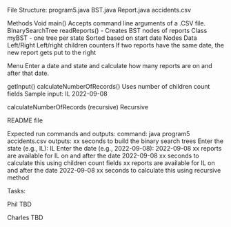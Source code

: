 File Structure:
program5.java
BST.java
Report.java
accidents.csv

Methods
Void main()
Accepts command line arguments of a .CSV file. 
BInarySearchTree readReports() -
	Creates BST nodes of reports
Class myBST - one tree per state
Sorted based on start date
Nodes 
Data
Left/Right
Left/right children counters
If two reports have the same date, the new report gets put to the right



Menu
Enter a date and state and calculate how many reports are on and after that date.

getInput()
calculateNumberOfRecords()
Uses number of children count fields
Sample input: IL 2022-09-08

calculateNumberOfRecords (recursive)
Recursive 


README file



Expected run commands and outputs:
command: java program5 accidents.csv
outputs:
xx seconds to build the binary search trees
Enter the state (e.g., IL): IL
Enter the date (e.g., 2022-09-08): 2022-09-08
xx reports are available for IL on and after the date 2022-09-08
xx seconds to calculate this using children count fields
xx reports are available for IL on and after the date 2022-09-08
xx seconds to calculate this using recursive method

Tasks:

Phil
TBD

Charles
TBD
